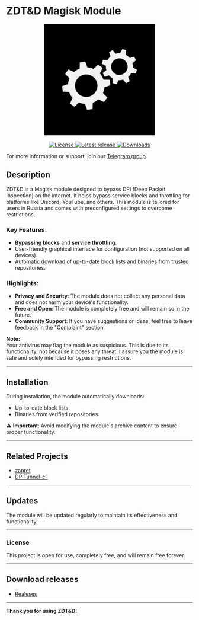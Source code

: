 # ZDT&D Magisk Module

<div align="center">
    <img src="https://github.com/GAME-OVER-op/ZDT-D/blob/55786991b0acd7f16eeea0304bc583b82a6ce12a/Images/module_icon.png" alt="ZDT&D Logo" width="300">
</div>

<p align="center">
  <!-- Бейдж лицензии -->
  <a href="https://github.com/GAME-OVER-op/ZDT-D/blob/main/LICENSE">
    <img src="https://img.shields.io/github/license/GAME-OVER-op/ZDT-D?style=flat-square" alt="License"/>
  </a>
  <!-- Бейдж последнего релиза -->
  <a href="https://github.com/GAME-OVER-op/ZDT-D/releases/latest">
    <img src="https://img.shields.io/github/v/release/GAME-OVER-op/ZDT-D?style=flat-square" alt="Latest release"/>
  </a>
  <!-- Бейдж количества скачиваний -->
  <a href="https://github.com/GAME-OVER-op/ZDT-D/releases">
    <img src="https://img.shields.io/github/downloads/GAME-OVER-op/ZDT-D/total?style=flat-square" alt="Downloads"/>
  </a>
</p>



For more information or support, join our [Telegram group](https://t.me/module_ggover).


## Description
ZDT&D is a Magisk module designed to bypass DPI (Deep Packet Inspection) on the internet. It helps bypass service blocks and throttling for platforms like Discord, YouTube, and others. This module is tailored for users in Russia and comes with preconfigured settings to overcome restrictions.

### Key Features:
- **Bypassing blocks** and **service throttling**.
- User-friendly graphical interface for configuration (not supported on all devices).
- Automatic download of up-to-date block lists and binaries from trusted repositories.

### Highlights:
- **Privacy and Security**: The module does not collect any personal data and does not harm your device's functionality.
- **Free and Open**: The module is completely free and will remain so in the future.
- **Community Support**: If you have suggestions or ideas, feel free to leave feedback in the "Complaint" section.

**Note:**  
Your antivirus may flag the module as suspicious. This is due to its functionality, not because it poses any threat. I assure you the module is safe and solely intended for bypassing restrictions.

---

## Installation
During installation, the module automatically downloads:
- Up-to-date block lists.
- Binaries from verified repositories.

⚠️ **Important**: Avoid modifying the module's archive content to ensure proper functionality.

---

## Related Projects
- [zapret](https://github.com/bol-van/zapret)  
- [DPITunnel-cli](https://github.com/nomoresat/DPITunnel-cli)  

---

## Updates
The module will be updated regularly to maintain its effectiveness and functionality.

---

### License
This project is open for use, completely free, and will remain free forever.

---

## Download releases 
- [Realeses](https://github.com/GAME-OVER-op/ZDT-D/releases)

---

**Thank you for using ZDT&D!**
